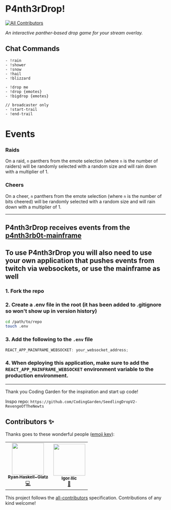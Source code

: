 # P4nth3rDrop!

<!-- ALL-CONTRIBUTORS-BADGE:START - Do not remove or modify this section -->

[![All Contributors](https://img.shields.io/badge/all_contributors-2-orange.svg?style=flat-square)](#contributors-)

<!-- ALL-CONTRIBUTORS-BADGE:END -->

_An interactive panther-based drop game for your stream overlay._

## Chat Commands

```
- !rain
- !shower
- !snow
- !hail
- !blizzard

- !drop me
- !drop {emotes}
- !bigdrop {emotes}

// broadcaster only
- !start-trail
- !end-trail
```

# Events

### Raids

On a raid, `n` panthers from the emote selection (where `n` is the number of raiders) will be randomly selected with a random size and will rain down with a multiplier of 1.

### Cheers

On a cheer, `n` panthers from the emote selection (where `n` is the number of bits cheered) will be randomly selected with a random size and will rain down with a multiplier of 1.

---

## P4nth3rDrop receives events from the [p4nth3rb0t-mainframe](https://github.com/whitep4nth3r/p4nth3rb0t-mainframe)

## To use P4nth3rDrop you will also need to use your own application that pushes events from twitch via websockets, or use the mainframe as well

### 1. Fork the repo

### 2. Create a .env file in the root (it has been added to .gitignore so won't show up in version history)

```bash
cd /path/to/repo
touch .env
```

### 3. Add the following to the `.env` file

```javascript
REACT_APP_MAINFRAME_WEBSOCKET: your_websocket_address;
```

### 4. When deploying this application, make sure to add the `REACT_APP_MAINFRAME_WEBSOCKET` environment variable to the production environment.

---

Thank you Coding Garden for the inspiration and start up code!

Inspo repo: `https://github.com/CodingGarden/SeedlingDropV2-RevengeOfTheNewts`

## Contributors ✨

Thanks goes to these wonderful people ([emoji key](https://allcontributors.org/docs/en/emoji-key)):

<!-- ALL-CONTRIBUTORS-LIST:START - Do not remove or modify this section -->
<!-- prettier-ignore-start -->
<!-- markdownlint-disable -->
<table>
  <tr>
    <td align="center"><a href="http://rhg.dev"><img src="https://avatars1.githubusercontent.com/u/6187256?v=4" width="100px;" alt=""/><br /><sub><b>Ryan Haskell-Glatz</b></sub></a><br /><a href="https://github.com/whitep4nth3r/p4nth3rdrop/commits?author=ryannhg" title="Code">💻</a></td>
    <td align="center"><a href="https://github.com/gigili"><img src="https://avatars0.githubusercontent.com/u/2153382?v=4" width="100px;" alt=""/><br /><sub><b>Igor Ilic</b></sub></a><br /><a href="#ideas-gigili" title="Ideas, Planning, & Feedback">🤔</a></td>
  </tr>
</table>

<!-- markdownlint-enable -->
<!-- prettier-ignore-end -->

<!-- ALL-CONTRIBUTORS-LIST:END -->

This project follows the [all-contributors](https://github.com/all-contributors/all-contributors) specification. Contributions of any kind welcome!

